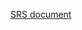 [SRS document](https://docs.google.com/document/d/1Fgu_hJziaqCDo5ByZNnU6Z6mjdjF3OlJQDgNuJ6QSyw/edit?usp=sharing)
